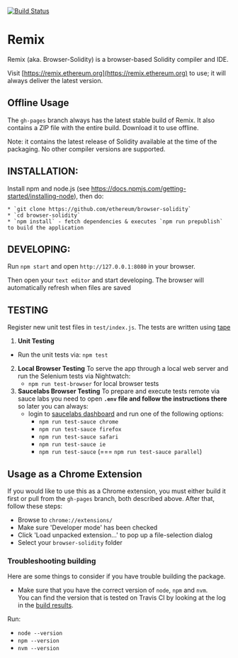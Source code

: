 [![Build Status](https://travis-ci.org/ethereum/browser-solidity.svg?branch=master)](https://travis-ci.org/ethereum/browser-solidity)

# Remix

Remix (aka. Browser-Solidity) is a browser-based Solidity compiler and IDE.

Visit [https://remix.ethereum.org](https://remix.ethereum.org) to use;
it will always deliver the latest version.

## Offline Usage

The `gh-pages` branch always has the latest stable build of Remix. It also contains a ZIP file with the entire build. Download it to use offline.

Note: it contains the latest release of Solidity available at the time of the packaging. No other compiler versions are supported.


## INSTALLATION:

Install npm and node.js (see https://docs.npmjs.com/getting-started/installing-node), then do:

    * `git clone https://github.com/ethereum/browser-solidity`
    * `cd browser-solidity`
    * `npm install` - fetch dependencies & executes `npm run prepublish` to build the application

## DEVELOPING:

Run `npm start` and open `http://127.0.0.1:8080` in your browser.

Then open your `text editor` and start developing.
The browser will automatically refresh when files are saved

## TESTING
Register new unit test files in `test/index.js`.
The tests are written using [tape](https://www.npmjs.com/package/tape)

1. **Unit Testing**
  - Run the unit tests via: `npm test`
2. **Local Browser Testing**
To serve the app through a local web server and run the Selenium tests via Nightwatch:
	- `npm run test-browser` for local browser tests
3. **Saucelabs Browser Testing**
To prepare and execute tests remote via sauce labs you need to open **`.env` file and follow the instructions there** so later you can always:
	- login to [saucelabs dashboard](https://saucelabs.com/beta/tunnels) and run one of the following options:
		- `npm run test-sauce chrome`
		- `npm run test-sauce firefox`
		- `npm run test-sauce safari`
		- `npm run test-sauce ie`
		- `npm run test-sauce` (=== `npm run test-sauce parallel`)

## Usage as a Chrome Extension

If you would like to use this as a Chrome extension, you must either build it first or pull from the `gh-pages` branch, both described above.
After that, follow these steps:

- Browse to `chrome://extensions/`
- Make sure 'Developer mode' has been checked
- Click 'Load unpacked extension...' to pop up a file-selection dialog
- Select your `browser-solidity` folder

### Troubleshooting building

Here are some things to consider if you have trouble building the package.

- Make sure that you have the correct version of `node`, `npm` and `nvm`.  
You can find the version that is tested on Travis CI by looking at the log in the [build results](https://travis-ci.org/ethereum/browser-solidity).

Run:
- `node --version`
- `npm --version`
- `nvm --version`
